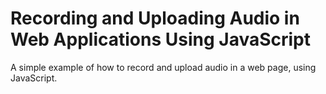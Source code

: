 # Recording and Uploading Audio in Web Applications Using JavaScript
A simple example of how to record and upload audio in a web page, using JavaScript.
